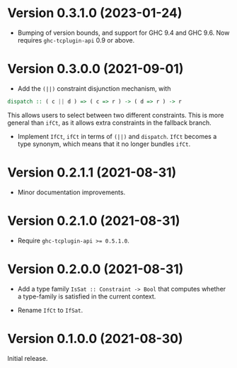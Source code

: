 
# Version 0.3.1.0 (2023-01-24)

- Bumping of version bounds, and support for GHC 9.4 and GHC 9.6.
  Now requires `ghc-tcplugin-api` 0.9 or above.

# Version 0.3.0.0 (2021-09-01)

- Add the `(||)` constraint disjunction mechanism, with

```haskell
dispatch :: ( c || d ) => ( c => r ) -> ( d => r ) -> r
```

This allows users to select between two different constraints.
This is more general than `ifCt`, as it allows extra constraints
in the fallback branch.

- Implement `IfCt`, `ifCt` in terms of `(||)` and `dispatch`.
  `IfCt` becomes a type synonym, which means that it no longer
  bundles `ifCt`.

# Version 0.2.1.1 (2021-08-31)

- Minor documentation improvements.

# Version 0.2.1.0 (2021-08-31)

- Require `ghc-tcplugin-api >= 0.5.1.0`.

# Version 0.2.0.0 (2021-08-31)

- Add a type family `IsSat :: Constraint -> Bool`
  that computes whether a type-family is satisfied in
  the current context.

- Rename `IfCt` to `IfSat`.

# Version 0.1.0.0 (2021-08-30)

Initial release.

